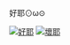 好耶⊙ω⊙

[![好耶](https://github-readme-stats.vercel.app/api/top-langs/?username=syimyuzya&theme=vue&langs_count=10&custom_title=Github%3ABabel)](#)
[![壞耶](https://github-readme-stats.vercel.app/api?username=syimyuzya&theme=vue&show_icons=true&include_all_commits=true&count_private=true)](#)
